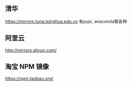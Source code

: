 ## 清华
https://mirrors.tuna.tsinghua.edu.cn
有pypi, anaconda等各种

## 阿里云
http://mirrors.aliyun.com/

## 淘宝 NPM 镜像
https://npm.taobao.org/
